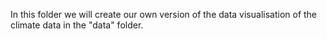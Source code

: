 In this folder we will create our own version of the data visualisation of the climate data in the "data" folder.
